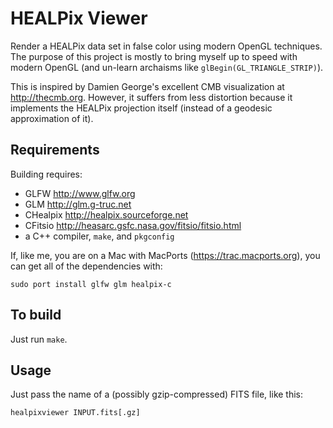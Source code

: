 HEALPix Viewer
==============

Render a HEALPix data set in false color using modern OpenGL techniques. The
purpose of this project is mostly to bring myself up to speed with modern
OpenGL (and un-learn archaisms like `glBegin(GL_TRIANGLE_STRIP)`).

This is inspired by Damien George's excellent CMB visualization at
<http://thecmb.org>. However, it suffers from less distortion because it
implements the HEALPix projection itself (instead of a geodesic approximation
of it).

Requirements
------------

Building requires:

* GLFW <http://www.glfw.org>
* GLM <http://glm.g-truc.net>
* CHealpix <http://healpix.sourceforge.net>
* CFitsio <http://heasarc.gsfc.nasa.gov/fitsio/fitsio.html>
* a C++ compiler, `make`, and `pkgconfig`

If, like me, you are on a Mac with MacPorts (https://trac.macports.org), you
can get all of the dependencies with:

    sudo port install glfw glm healpix-c

To build
--------

Just run `make`.

Usage
-----

Just pass the name of a (possibly gzip-compressed) FITS file, like this:

    healpixviewer INPUT.fits[.gz]
